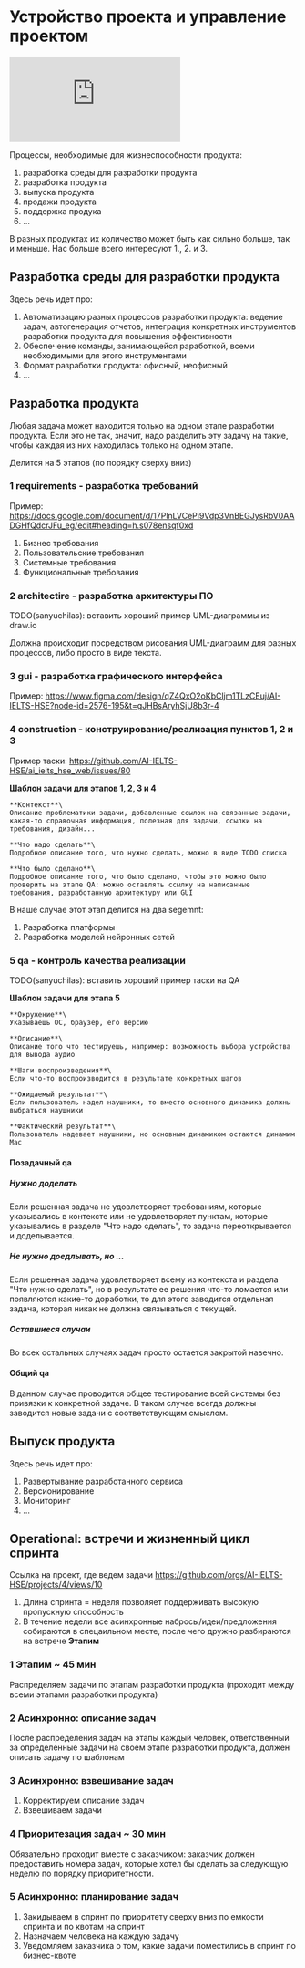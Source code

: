 # Устройство проекта и управление проектом
![product cycle.pdf](https://github.com/user-attachments/files/16687891/product.cycle.pdf)


Процессы, необходимые для жизнеспособности продукта:
1. разработка среды для разработки продукта
2. разработка продукта
3. выпуска продукта
4. продажи продукта
5. поддержка продука
6. ...

В разных продуктах их количество может быть как сильно больше, так и меньше. Нас больше всего интересуют 1., 2. и 3.

## Разработка среды для разработки продукта
Здесь речь идет про:
1. Автоматизацию разных процессов разработки продукта: ведение задач, автогенерация отчетов, интеграция конкретных инструментов разработки продукта для повышения эффективности
2. Обеспечение команды, занимающейся раработкой, всеми необходимыми для этого инструментами
3. Формат разработки продукта: офисный, неофисный
4. ...
   
## Разработка продукта
Любая задача может находится только на одном этапе разработки продукта. Если это не так, значит, надо разделить эту задачу на такие, чтобы каждая из них находилась только на одном этапе.

Делится на 5 этапов (по порядку сверху вниз)

### 1 requirements - разработка требований
Пример: https://docs.google.com/document/d/17PlnLVCePi9Vdp3VnBEGJysRbV0AADGHfQdcrJFu_eg/edit#heading=h.s078ensqf0xd

1. Бизнес требования
2. Пользовательские требования
3. Системные требования
4. Функциональные требования

### 2 architectire - разработка архитектуры ПО
TODO(sanyuchilas): вставить хороший пример UML-диаграммы из draw.io

Должна происходит посредством рисования UML-диаграмм для разных процессов, либо просто в виде текста.

### 3 gui - разработка графического интерфейса
Пример: https://www.figma.com/design/qZ4QxO2oKbCljm1TLzCEuj/AI-IELTS-HSE?node-id=2576-195&t=gJHBsAryhSjU8b3r-4

### 4 construction - конструирование/реализация пунктов 1, 2 и 3
Пример таски: https://github.com/AI-IELTS-HSE/ai_ielts_hse_web/issues/80

**Шаблон задачи для этапов 1, 2, 3 и 4**
```
**Контекст**\
Описание проблематики задачи, добавленные ссылок на связанные задачи, какая-то справочная информация, полезная для задачи, ссылки на требования, дизайн...

**Что надо сделать**\
Подробное описание того, что нужно сделать, можно в виде TODO списка

**Что было сделано**\
Подробное описание того, что было сделано, чтобы это можно было проверить на этапе QA: можно оставлять ссылку на написанные требования, разработанную архитектуру или GUI
```

В наше случае этот этап делится на два segemnt:
1. Разработка платформы
2. Разработка моделей нейронных сетей

### 5 qa - контроль качества реализации
TODO(sanyuchilas): вставить хороший пример таски на QA

**Шаблон задачи для этапа 5**
```
**Окружение**\
Указываешь ОС, браузер, его версию

**Описание**\
Описание того что тестируешь, например: возможность выбора устройства для вывода аудио

**Шаги воспроизведения**\
Если что-то воспроизводится в результате конкретных шагов

**Ожидаемый результат**\
Если пользователь надел наушники, то вместо основного динамика должны выбраться наушники

**Фактический результат**\
Пользователь надевает наушники, но основным динамиком остаются динамим Mac
```

#### Позадачный qa
##### Нужно доделать
Если решенная задача не удовлетворяет требованиям, которые указывались в контексте или не удовлетворяет пунктам, которые указывались в разделе "Что надо сделать", то задача переоткрывается и доделывается.

##### Не нужно доедлывать, но ...
Если решенная задача удовлетворяет всему из контекста и раздела "Что нужно сделать", но в результате ее решения что-то ломается или появляются какие-то доработки, то для этого заводится отдельная задача, которая никак не должна связываться с текущей.

##### Оставшиеся случаи
Во всех остальных случаях задач просто остается закрытой навечно.

#### Общий qa
В данном случае проводится общее тестирование всей системы без привязки к конкретной задаче. В таком случае всегда должны заводится новые задачи с соответствующим смыслом.

## Выпуск продукта
Здесь речь идет про:
1. Развертывание разработанного сервиса
2. Версионирование
3. Мониторинг
4. ...

## Operational: встречи и жизненный цикл спринта
Ссылка на проект, где ведем задачи https://github.com/orgs/AI-IELTS-HSE/projects/4/views/10

1. Длина спринта = неделя позволяет поддерживать высокую пропускную способность
2. В течение недели все асинхронные набросы/идеи/предложения собираются в спецаильном месте, после чего дружно разбираются на встрече **Этапим**

### 1 Этапим ~ 45 мин
Распределяем задачи по этапам разработки продукта (проходит между всеми этапами разработки продукта)

### 2 Асинхронно: описание задач
После распределения задач на этапы каждый человек, ответственный за определенные задачи на своем этапе разработки продукта, должен описать задачу по шаблонам

### 3 Асинхронно: взвешивание задач
1. Корректируем описание задач
2. Взвешиваем задачи

### 4 Приоритезация задач ~ 30 мин
Обязательно проходит вместе с заказчиком: заказчик должен предоставить номера задач, которые хотел бы сделать за следующую неделю по порядку приоритетности.

### 5 Асинхронно: планирование задач
1. Закидываем в спринт по приоритету сверху вниз по емкости спринта и по квотам на спринт
2. Назначаем человека на каждую задачу
3. Уведомляем заказчика о том, какие задачи поместились в спринт по бизнес-квоте

